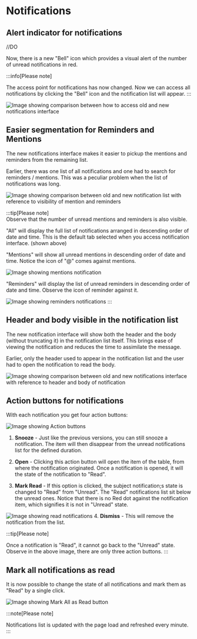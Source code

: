 # Notifications

## Alert indicator for notifications

//DO

Now, there is a new "Bell" icon which provides a visual alert of the number of unread notifications in red.

:::info[Please note]

The access point for notifications has now changed. Now we can access all notifications by clicking the "Bell" icon and the notification list will appear.
:::

![Image showing comparison between how to access old and new notifications interface](<Notification 1.png>)

## Easier segmentation for Reminders and Mentions

The new notifications interface makes it easier to pickup the mentions and reminders from the remaining list. 

Earlier, there was one list of all notifications and one had to search for reminders / mentions. This was a peculiar problem when the list of notifications was long.

![Image showing comparison between old and new notification list with reference to visibility of  mention and reminders](<Notification 2.png>)

:::tip[Please note]  
Observe that the number of unread mentions and reminders is also visible.  

"All" will display the full list of notifications arranged in descending order of date and time. This is the default tab selected when you access notification interface. (shown above)

"Mentions" will show all unread mentions in descending order of date and time. Notice the icon of "@" comes against mentions.  

![Image showing mentions notification](<Notification 3.png>)

"Reminders" will display the list of unread reminders in descending order of date and time. Observe the icon of reminder against it.

![Image showing reminders notifications](<Notification 4.png>)
:::

## Header and body visible in the notification list

The new notification interface will show both the header and the body (without truncating it) in the notification list itself. This brings ease of viewing the notification and reduces the time to assimilate the message.

Earlier, only the header used to appear in the notification list and the user had to open the notification to read the body.

![Image showing comparison between old and new notifications interface with reference to header and body of notification](<Notification 5.png>)

## Action buttons for notifications

With each notification you get four action buttons:

![Image showing Action buttons](<Notification 6.png>)

1. **Snooze** - Just like the previous versions, you can still snooze a notification. The item will then disappear from the unread notifications list for the defined duration.

2. **Open** - Clicking this action button will open the item of the table, from where the notification originated. Once a notification is opened, it will the state of the notification to "Read". 

3. **Mark Read** - If this option is clicked, the subject notification;s state is changed to "Read" from "Unread". The "Read" notifications list sit below the unread ones. Notice that there is no Red dot against the notification item, which signifies it is not in "Unread" state.

![Image showing read notifications](<Notification 7.png>)
4. **Dismiss** - This will remove the notification from the list.

:::tip[Please note]

Once a notification is "Read", it cannot go back to the "Unread" state. Observe in the above image, there are only three action buttons. 
:::

## Mark all notifications as read

It is now possible to change the state of all notifications and mark them as "Read" by a single click. 

![Image showing Mark All as Read button](<Notification 8.png>)

:::note[Please note]

Notifications list is updated with the page load and refreshed every minute.
:::